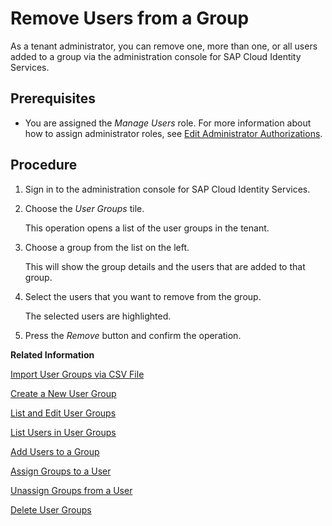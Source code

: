 <!-- loio301fdb75baa440a1a27fee9033783e9c -->

# Remove Users from a Group

As a tenant administrator, you can remove one, more than one, or all users added to a group via the administration console for SAP Cloud Identity Services.



## Prerequisites

-   You are assigned the *Manage Users* role. For more information about how to assign administrator roles, see [Edit Administrator Authorizations](edit-administrator-authorizations-86ee374.md).




## Procedure

1.  Sign in to the administration console for SAP Cloud Identity Services.

2.  Choose the *User Groups* tile.

    This operation opens a list of the user groups in the tenant.

3.  Choose a group from the list on the left.

    This will show the group details and the users that are added to that group.

4.  Select the users that you want to remove from the group.

    The selected users are highlighted.

5.  Press the *Remove* button and confirm the operation.


**Related Information**  


[Import User Groups via CSV File](import-user-groups-via-csv-file-daf96bd.md "As a tenant administrator, you can create new user groups or update existing ones with the assiged users, via a CSV file upload.")

[Create a New User Group](create-a-new-user-group-b1b638d.md "As a tenant administrator you can create new user groups in the tenant via the administration console for SAP Cloud Identity Services.")

[List and Edit User Groups](list-and-edit-user-groups-5e8a55c.md "As a tenant administrator, you can list and edit information about the user groups in a tenant in the administration console for SAP Cloud Identity Services.")

[List Users in User Groups](list-users-in-user-groups-4ac340a.md "As a tenant administrator, you can list and view information about the users in a user group in a tenant in the administration console for SAP Cloud Identity Services.")

[Add Users to a Group](add-users-to-a-group-d2e1a01.md "As a tenant administrator, you can add one or more users created for a specific tenant to a group via the administration console for SAP Cloud Identity Services.")

[Assign Groups to a User](assign-groups-to-a-user-bfdeb9c.md "As a tenant administrator, you can assign one or more groups created for a specific tenant to a user via the administration console for SAP Cloud Identity Services.")

[Unassign Groups from a User](unassign-groups-from-a-user-4353735.md "As a tenant administrator, you can unassign one or more groups that are assigned to a user via the administration console for SAP Cloud Identity Services.")

[Delete User Groups](delete-user-groups-9853912.md "As a tenant administrator, you can delete one or more user groups in administration console for SAP Cloud Identity Services.")


